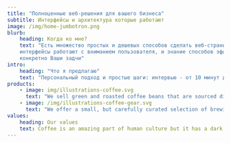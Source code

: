 ```yaml
---
title: "Полноценные веб-решения для вашего бизнеса"
subtitle: Интерфейсы и архитектура которые работают
image: /img/home-jumbotron.png
blurb:
    heading: Когда ко мне?
    text: "Есть множество простых и дешевых способов сделать веб-страницу или сайт. Я делаю не сайты: я делаю решения которые работают и приносят деньги. Сюда входит и понимание того как 
    интерфейсы работают с вниманием пользователя, и знание способов эффективного создание ПО под
    конкретно Ваши задчи"
intro:
    heading: "Что я предлагаю"
    text: "Персональный подход и простые шаги: интервью - от 10 минут до часа - сбор первиычных требований. Предложение и роудмэп, эскизы при необходимости. Решение, эскизы, предложение, план. Реализация с использованием оптимальных технологий - в срок и с учетом всех факторов."
products:
    - image: img/illustrations-coffee.svg
      text: "We sell green and roasted coffee beans that are sourced directly from independent farmers and farm cooperatives. We’re proud to offer a variety of coffee beans grown with great care for the environment and local communities. Check our post or contact us directly for current availability."
    - image: /img/illustrations-coffee-gear.svg
      text: "We offer a small, but carefully curated selection of brewing gear and tools for every taste and experience level. No matter if you roast your own beans or just bought your first french press, you’ll find a gadget to fall in love with in our shop."
values:
    heading: Our values
    text: Coffee is an amazing part of human culture but it has a dark side too – one of colonialism and mindless abuse of natural resources and human lives. We want to turn this around and return the coffee trade to the drink’s exhilarating, empowering and unifying nature.
---
```


